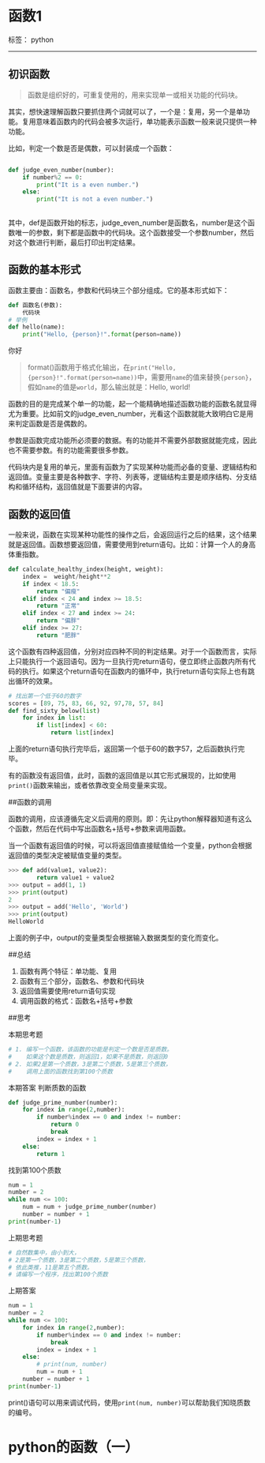 # 函数1

标签： python

---

## 初识函数

>函数是组织好的，可重复使用的，用来实现单一或相关功能的代码块。

其实，想快速理解函数只要抓住两个词就可以了，一个是：复用，另一个是单功能。复用意味着函数内的代码会被多次运行，单功能表示函数一般来说只提供一种功能。

比如，判定一个数是否是偶数，可以封装成一个函数：
```python

def judge_even_number(number):
    if number%2 == 0:
        print("It is a even number.")
    else:
        print("It is not a even number.")
        
```
其中，def是函数开始的标志，judge_even_number是函数名，number是这个函数唯一的参数，剩下都是函数中的代码块。这个函数接受一个参数number，然后对这个数进行判断，最后打印出判定结果。

## 函数的基本形式
函数主要由：函数名，参数和代码块三个部分组成。它的基本形式如下：
```python
def 函数名(参数):
    代码块
# 举例
def hello(name):
    print("Hello, {person}!".format(person=name))
```
你好

> format()函数用于格式化输出，在`print("Hello, {person}!".format(person=name))`中，需要用`name`的值来替换`{person}`，假如`name`的值是`world`，那么输出就是：Hello, world!

函数的目的是完成某个单一的功能，起一个能精确地描述函数功能的函数名就显得尤为重要。比如前文的judge_even_number，光看这个函数就能大致明白它是用来判定函数是否是偶数的。

参数是函数完成功能所必须要的数据。有的功能并不需要外部数据就能完成，因此也不需要参数。有的功能需要很多参数。

代码块内是复用的单元，里面有函数为了实现某种功能而必备的变量、逻辑结构和返回值。变量主要是各种数字、字符、列表等，逻辑结构主要是顺序结构、分支结构和循环结构，返回值就是下面要讲的内容。

## 函数的返回值

一般来说，函数在实现某种功能性的操作之后，会返回运行之后的结果，这个结果就是返回值。函数想要返回值，需要使用到return语句。比如：计算一个人的身高体重指数。
```python
def calculate_healthy_index(height, weight):
    index =  weight/height**2
    if index < 18.5:
        return "偏瘦"
    elif index < 24 and index >= 18.5:
        return "正常"
    elif index < 27 and index >= 24:
        return "偏胖"
    elif index >= 27:
        return "肥胖"
```
这个函数有四种返回值，分别对应四种不同的判定结果。对于一个函数而言，实际上只能执行一个返回语句。因为一旦执行完return语句，便立即终止函数内所有代码的执行。如果这个return语句在函数内的循环中，执行return语句实际上也有跳出循环的效果。

```python
# 找出第一个低于60的数字
scores = [89, 75, 83, 66, 92, 97,78, 57, 84]
def find_sixty_below(list)
    for index in list:
        if list[index] < 60:
            return list[index]
```
上面的return语句执行完毕后，返回第一个低于60的数字57，之后函数执行完毕。

有的函数没有返回值，此时，函数的返回值是以其它形式展现的，比如使用`print()`函数来输出，或者依靠改变全局变量来实现。

##函数的调用

函数的调用，应该遵循先定义后调用的原则。即：先让python解释器知道有这么个函数，然后在代码中写出函数名+括号+参数来调用函数。

当一个函数有返回值的时候，可以将返回值直接赋值给一个变量，python会根据返回值的类型决定被赋值变量的类型。

```python
>>> def add(value1, value2):
        return value1 + value2
>>> output = add(1, 1)
>>> print(output)
2
>>> output = add('Hello', 'World')
>>> print(output)
HelloWorld
```
上面的例子中，output的变量类型会根据输入数据类型的变化而变化。

##总结
1. 函数有两个特征：单功能、复用
2. 函数有三个部分，函数名、参数和代码块
3. 返回值需要使用return语句实现
4. 调用函数的格式：函数名+括号+参数

##思考

本期思考题
```python
# 1. 编写一个函数，该函数的功能是判定一个数是否是质数。
#    如果这个数是质数，则返回1，如果不是质数，则返回0
# 2. 如果2是第一个质数，3是第二个质数，5是第三个质数，
#    调用上面的函数找到第100个质数
```
本期答案
判断质数的函数
```python
def judge_prime_number(number):
    for index in range(2,number):
        if number%index == 0 and index != number:
            return 0
            break
        index = index + 1
    else:
        return 1
```
找到第100个质数
```python
num = 1
number = 2
while num <= 100:
    num = num + judge_prime_number(number)
    number = number + 1
print(number-1)
```
上期思考题
```python
# 自然数集中，由小到大，
# 2是第一个质数，3是第二个质数，5是第三个质数，
# 依此类推，11是第五个质数。
# 请编写一个程序，找出第100个质数
```
上期答案
```python
num = 1
number = 2
while num <= 100:
    for index in range(2,number):
        if number%index == 0 and index != number:
            break
        index = index + 1
    else:
        # print(num, number)
        num = num + 1
    number = number + 1
print(number-1)
```
print()语句可以用来调试代码，使用`print(num, number)`可以帮助我们知晓质数的编号。







































# python的函数（一）











